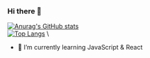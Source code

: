 ###  Hi there 👋

[![Anurag's GitHub stats](https://github-readme-stats.vercel.app/api?username=anjin91&show_icons=true)](https://github.com/anjin91/github-readme-stats)
\
[![Top Langs](https://github-readme-stats.vercel.app/api/top-langs/?username=anjin91&layout=compact&exclude_repo=dolce_beauty)](https://github.com/anjin91/github-readme-stats)
\
- 🌱 I’m currently learning JavaScript & React




<!--
**anjin91/anjin91** is a ✨ _special_ ✨ repository because its `README.md` (this file) appears on your GitHub profile.

Here are some ideas to get you started:

- 🔭 I’m currently working on ...
- 🌱 I’m currently learning ...
- 👯 I’m looking to collaborate on ...
- 🤔 I’m looking for help with ...
- 💬 Ask me about ...
- 📫 How to reach me: ...
- 😄 Pronouns: ...
- ⚡ Fun fact: ...
-->
